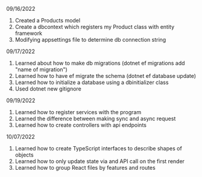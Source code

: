 09/16/2022

1. Created a Products model
2. Create a dbcontext which registers my Product class with entity framework
3. Modifying appsettings file to determine db connection string

09/17/2022

1. Learned about how to make db migrations (dotnet ef migrations add "name of migration")
2. Learned how to have ef migrate the schema (dotnet ef database update)
3. Learned how to initialize a database using a dbinitializer class
4. Used dotnet new gitignore

09/19/2022

1. Learned how to register services with the program
2. Learned the difference between making sync and async request
3. Learned how to create controllers with api endpoints

10/07/2022

1. Learned how to create TypeScript interfaces to describe shapes of objects
2. Learned how to only update state via and API call on the first render
3. Learned how to group React files by features and routes


